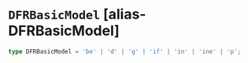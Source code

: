 # `DFRBasicModel` [alias-DFRBasicModel]
```typescript
type DFRBasicModel = 'be' | 'd' | 'g' | 'if' | 'in' | 'ine' | 'p';
```

